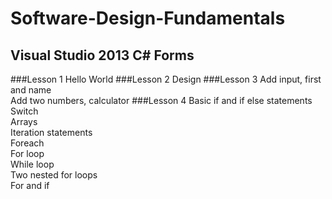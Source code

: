 # Software-Design-Fundamentals
## Visual Studio 2013 C# Forms
###Lesson 1
Hello World
###Lesson 2
Design
###Lesson 3
Add input, first and name<br>
Add two numbers, calculator
###Lesson 4
Basic if and if else statements<br>
Switch<br>
Arrays<br>
Iteration statements<br>
Foreach<br>
For loop<br>
While loop<br>
Two nested for loops<br>
For and if<br>
